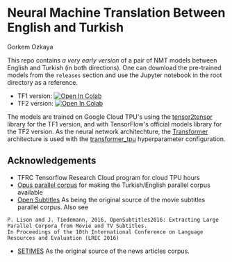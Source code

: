 # Neural Machine Translation Between English and Turkish
Gorkem Ozkaya


This repo contains *a very early version* of a pair of NMT models between English and Turkish (in both directions). One can download the pre-trained models from the `releases` section and use the Jupyter notebook in the root directory as a reference. 

* TF1 version: [![Open In Colab](https://colab.research.google.com/assets/colab-badge.svg)](https://colab.research.google.com/github/gorkemozkaya/nmt-en-tr/blob/master/Turkish_English_NMT.ipynb) 
* TF2 version: [![Open In Colab](https://colab.research.google.com/assets/colab-badge.svg)](https://github.com/gorkemozkaya/nmt-en-tr/blob/master/Turkish_English_NMT_tf2.ipynb)

The models are trained on Google Cloud TPU's using the [tensor2tensor](https://github.com/tensorflow/tensor2tensor) library for the TF1 version, and with TensorFlow's official models library for the TF2 version.   As the neural network architechture, the  [Transformer](https://papers.nips.cc/paper/7181-attention-is-all-you-need.pdf) architecture is used with the [transformer_tpu](https://github.com/tensorflow/tensor2tensor/blob/c8fe559e0b357389d8754474e1306b6ca9afc4f3/tensor2tensor/models/transformer.py#L2576) hyperparameter configuration. 

## Acknowledgements
* TFRC Tensorflow Research Cloud program for cloud TPU hours 
* [Opus parallel corpus](http://opus.nlpl.eu) for making the Turkish/English parallel corpus available
* [Open Subtitles](http://www.opensubtitles.org) As being the original source of the movie subtitles parallel corpus. Also see 
```
P. Lison and J. Tiedemann, 2016, OpenSubtitles2016: Extracting Large Parallel Corpora from Movie and TV Subtitles. 
In Proceedings of the 10th International Conference on Language Resources and Evaluation (LREC 2016)
````
* [SETIMES](http://www.setimes.com) As the original source of the news articles corpus. 
